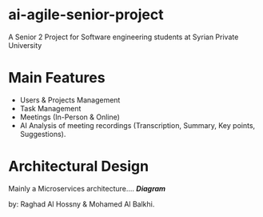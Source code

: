 # ai-agile-senior-project
A Senior 2 Project for Software engineering students at Syrian Private University

# Main Features
- Users & Projects Management
- Task Management
- Meetings (In-Person & Online)
- AI Analysis of meeting recordings (Transcription, Summary, Key points, Suggestions).

# Architectural Design
Mainly a Microservices architecture....
___Diagram___




by: Raghad Al Hossny & Mohamed Al Balkhi.
